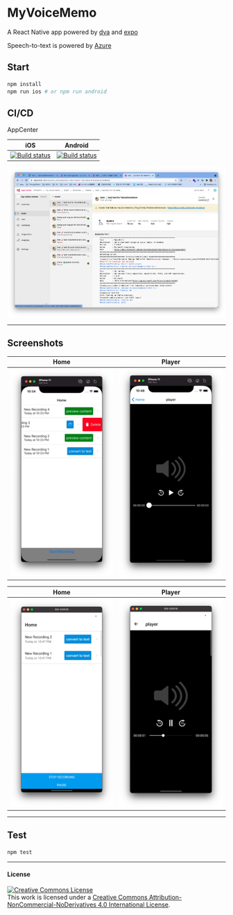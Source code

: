 # MyVoiceMemo

A React Native app powered by [dva](https://github.com/dvajs/dva) and [expo](https://expo.dev/)


Speech-to-text is powered by [Azure](https://azure.microsoft.com/en-us/services/cognitive-services/speech-to-text/#features)

## Start
```bash
npm install
npm run ios # or npm run android
```

## CI/CD


AppCenter

| iOS                                                                                                                                      | Android                                                                                                                                  |
| ---------------------------------------------------------------------------------------------------------------------------------------- | ---------------------------------------------------------------------------------------------------------------------------------------- |
| [![Build status](https://build.appcenter.ms/v0.1/apps/9f034e94-e6f3-492a-b18b-387b2a166a61/branches/master/badge)](https://appcenter.ms) | [![Build status](https://build.appcenter.ms/v0.1/apps/ceec83be-961e-4018-a17d-cced28c6d282/branches/master/badge)](https://appcenter.ms) |

![Home][5]

---

## Screenshots

| Home       | Player       |
| ---------- | ---------- |
| ![Home][1] | ![Cart][2] |

| Home       | Player       |
| ---------- | ---------- |
| ![Home][3] | ![Cart][4] |

---

## Test

```bash
npm test
```

---


#### License
<a rel="license" href="http://creativecommons.org/licenses/by-nc-nd/4.0/"><img alt="Creative Commons License" style="border-width:0" src="https://i.creativecommons.org/l/by-nc-nd/4.0/88x31.png" /></a><br />This work is licensed under a <a rel="license" href="http://creativecommons.org/licenses/by-nc-nd/4.0/">Creative Commons Attribution-NonCommercial-NoDerivatives 4.0 International License</a>.
 


[1]: ./screenshots/home_i.jpeg
[2]: ./screenshots/player_i.png
[3]: ./screenshots/home_a.png
[4]: ./screenshots/player_a.png
[5]: ./screenshots/cicd.png
